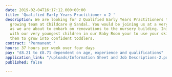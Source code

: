 ```yaml
---
date: 2019-02-04T16:17:12.000+00:00
title: 'Qualified Early Years Practitioner x 2 '
description: We are looking for 2 Qualified Early Years Practitioners to join our
  growing team at Childcare @ Sandal. You would be joining us at a very exciting time
  as we are about to embark on renovations to the nursery building. Initially working
  with our very youngest children in our Baby Room your to use your skills to support
  them to grow into confident toddlers.
contract: 'Permanent '
hours: 37 hours per week over four days
pay: "£8.21 to £8.71 dependent on age, experience and qualifications"
application_link: "/uploads/Information Sheet and Job Descriptions-2.pdf"
published: false

---
```

